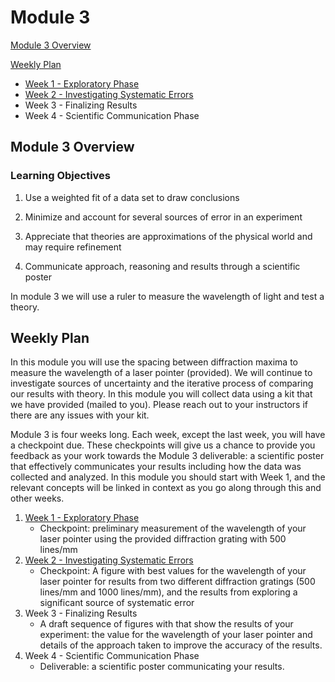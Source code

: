# Module 3

[Module 3 Overview](#module-3-overview)

[Weekly Plan](#weekly-plan)
+ [Week 1 - Exploratory Phase](week1)
+ [Week 2 - Investigating Systematic Errors](week2)
+ Week 3 - Finalizing Results
+ Week 4 - Scientific Communication Phase


## Module 3 Overview 

### Learning Objectives

1. Use a weighted fit of a data set to draw conclusions

2. Minimize and account for several sources of error in an experiment

3. Appreciate that theories are approximations of the physical world and may require refinement

4. Communicate approach, reasoning and results through a scientific poster

In module 3 we will use a ruler to measure the wavelength of light and test a theory.

## Weekly Plan

In this module you will use the spacing between diffraction maxima to measure the wavelength of a laser pointer (provided). We will continue to investigate sources of uncertainty and the iterative process of comparing our results with theory. In this module you will collect data using a kit that we have provided (mailed to you). Please reach out to your instructors if there are any issues with your kit.

Module 3 is four weeks long. Each week, except the last week, you will have a checkpoint due. These checkpoints will give us a chance to provide you feedback as your work towards the Module 3 deliverable: a scientific poster that effectively communicates your results including how the data was collected and analyzed. In this module you should start with Week 1, and the relevant concepts will be linked in context as you go along through this and other weeks.

1. [Week 1 - Exploratory Phase](week1)
    - Checkpoint: preliminary measurement of the wavelength of your laser pointer using the provided diffraction grating with 500 lines/mm
2. [Week 2 - Investigating Systematic Errors](week2)
    - Checkpoint: A figure with best values for the wavelength of your laser pointer for results from two different diffraction gratings (500 lines/mm and 1000 lines/mm), and the results from exploring a significant source of systematic error
3. Week 3 - Finalizing Results
    - A draft sequence of figures with that show the results of your experiment: the value for the wavelength of your laser pointer and details of the approach taken to improve the accuracy of the results.
4. Week 4 - Scientific Communication Phase
    - Deliverable: a scientific poster communicating your results.
